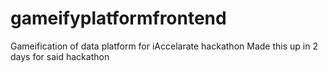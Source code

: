 ﻿# gameifyplatformfrontend
Gameification of data platform for iAccelarate hackathon
Made this up in 2 days for said hackathon
